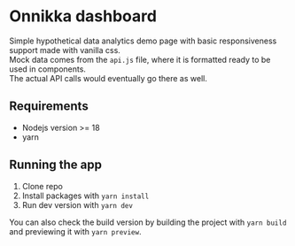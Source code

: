 # Onnikka dashboard
Simple hypothetical data analytics demo page with basic responsiveness support made with vanilla css.  
Mock data comes from the ```api.js``` file,  where it is formatted ready to be used in components.  
The actual API calls would eventually go there as well.

## Requirements
- Nodejs version >= 18
- yarn 

## Running the app
1. Clone repo
2. Install packages with ```yarn install```
3. Run dev version with ```yarn dev```

You can also check the build version by building the project with ```yarn build``` and previewing it with ```yarn preview```. 
